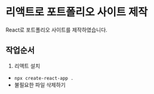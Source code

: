 # 리액트로 포트폴리오 사이트 제작
React로 포트폴리오 사이트를 제작하였습니다.

## 작업순서
1. 리액트 설치 
- `npx create-react-app .`
- 불필요한 파일 삭제하기